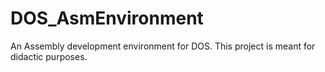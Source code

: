 # DOS_AsmEnvironment
An Assembly development environment for DOS. This project is meant for didactic purposes.
